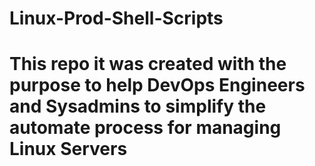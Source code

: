 # Linux-Prod-Shell-Scripts

# This repo it was created with the purpose to help DevOps Engineers and Sysadmins to simplify the automate process for managing Linux Servers